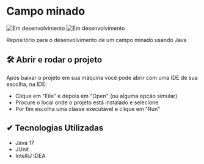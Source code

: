 # Campo minado
<img src = "http://img.shields.io/static/v1?label=STATUS&message=EM%20DESENVOLVIMENTO&color=yellow&style=flat&logo" alt = "Em desenvolvimento" /> <img src = "http://img.shields.io/static/v1?label=JDK&message=17.0.5&color=blue&style=flat&logo" alt = "Em desenvolvimento" alt = "JDK 17.0.5"/>

Repositório para o desenvolvimento de um campo minado usando Java


## 🛠️ Abrir e rodar o projeto
Após baixar o projeto em sua máquina você pode abrir com uma IDE de sua escolha, na IDE:

- Clique em "File" e depois em "Open" (ou alguma opção simular)
- Procure o local onde o projeto está instalado e selecione
- Por fim escolha uma classe executável e clique em "Run"

## ✔ Tecnologias Utilizadas

- Java 17
- JUnit
- IntelliJ IDEA